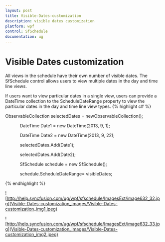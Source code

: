 ```yaml
---
layout: post
title: Visible-Dates-customization
description: visible dates customization
platform: wpf
control: SfSchedule
documentation: ug
---
```


# Visible Dates customization

All views in the schedule have their own number of visible dates. The SfSchedule control allows users to view multiple dates in the day and time line views.

If users want to view particular dates in a single view, users can provide a DateTime collection to the ScheduleDateRange property to view the particular dates in the day and time line view types.
{% highlight c# %}


ObservableCollection<DateTime> selectedDates = newObservableCollection<DateTime>();

            DateTime Date1 = new DateTime(2013, 9, 1);

            DateTime Date2 = new DateTime(2013, 9, 22);

            selectedDates.Add(Date1);

            selectedDates.Add(Date2);

            SfSchedule schedule = new SfSchedule();

            schedule.ScheduleDateRange= visibleDates;

{% endhighlight %}

![http://help.syncfusion.com/ug/wpf/sfschedule/ImagesExt/image632_32.jpg](Visible-Dates-customization_images/Visible-Dates-customization_img1.jpeg)





![http://help.syncfusion.com/ug/wpf/sfschedule/ImagesExt/image632_33.jpg](Visible-Dates-customization_images/Visible-Dates-customization_img2.jpeg)



